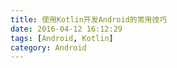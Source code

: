 ```yaml
---
title: 使用Kotlin开发Android的常用技巧
date: 2016-04-12 16:12:29
tags: [Android, Kotlin]
category: Android
---
```

